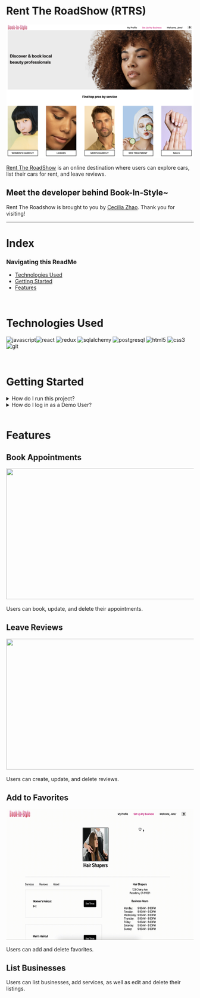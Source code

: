 # Rent The RoadShow (RTRS)

<img width="1023" alt="image" src="https://raw.githubusercontent.com/cc-y-zhao/Book-In-Style/misc_v5/react-app/public/images/ReadMe/book_homepage.png">

[Rent The RoadShow](https://renttheroadshow.herokuapp.com/) is an online destination where users can explore cars, list their cars for rent, and leave reviews. 

## Meet the developer behind Book-In-Style~

Rent The Roadshow is brought to you by [Cecilia Zhao](https://www.linkedin.com/in/ceciliazh/). Thank you for visiting!

---

# Index


### Navigating this ReadMe

- [Technologies Used](#technologies-used)
- [Getting Started](#getting-started)
- [Features](#features)

<br>

# Technologies Used

<img src="https://cdn.jsdelivr.net/gh/devicons/devicon/icons/javascript/javascript-original.svg" alt="javascript" width="60" /><img src="https://cdn.jsdelivr.net/gh/devicons/devicon/icons/react/react-original-wordmark.svg" alt="react" width="60" />
<img src="https://cdn.jsdelivr.net/gh/devicons/devicon/icons/redux/redux-original.svg" alt="redux" width="60" />
<img src="https://camo.githubusercontent.com/a2ef2bb116ae565bb254cbb11194dae357eb7582a8babeab337bd3932687d63d/68747470733a2f2f63646e2e6a7364656c6976722e6e65742f67682f64657669636f6e732f64657669636f6e2f69636f6e732f73657175656c697a652f73657175656c697a652d6f726967696e616c2e737667" alt="sqlalchemy" width="60" />
<img src="https://cdn.jsdelivr.net/gh/devicons/devicon/icons/postgresql/postgresql-original-wordmark.svg" alt="postgresql" width="60" />
<img src="https://cdn.jsdelivr.net/gh/devicons/devicon/icons/html5/html5-original-wordmark.svg" alt="html5" width="60" />
<img src="https://cdn.jsdelivr.net/gh/devicons/devicon/icons/css3/css3-original-wordmark.svg" alt="css3" width="60" />
<img src="https://cdn.jsdelivr.net/gh/devicons/devicon/icons/git/git-original.svg" alt="git" width="60" />

<br>

# Getting Started

<details>
<summary>How do I run this project?</summary>

1. Clone this repo
    * `git clone git@github.com:cc-y-zhao/renttheroadshow.git`

2. Install dependencies from the root directory
    * `npm install`

3. Create a POSTGRESQL user with CREATEDB and PASSWORD in PSQL
    * `CREATE USER <name> WITH CREATEDB PASSWORD '<password>'`

4. Create a `.env` file in the backend directory based on the `.env.example` found within the respective directory

5. Enter your psql user's name and password information into your `.env` file along with your desired database name, a secured combination of characters for your JWT_SECRET, and your desired PORT (preferably 5000)

6. Add the following proxy to your package.json file within your frontend directory, replacing or keeping the 5000 port to match your PORT configuration found in your `.env` file.
    * `"proxy": "http://localhost:5000"`

7. Create Databse, Migrate, and Seed models:
    * `npx dotenv sequelize db:create`
    * `npx dotenv sequelize db:migrate`
    * `npx dotenv sequelize db:seed:all`

8. Start the services in the backend directory
    * `npm start`

9. Start the services in the frontend directory, which should open the app in your default browser. If not, navigate to http://localhost:3000.
    * `npm start`

10. You can use the Demo Login or create an account to being using RTRS.

</details>

<details>
<summary>How do I log in as a Demo User?</summary>
On the log in page, click "Demo Login".
   
   
</details>

<br>

# Features

## Book Appointments
<img src="https://github.com/cc-y-zhao/Book-In-Style/blob/misc_v5/react-app/public/gifs/booking_demo.gif?raw=true" width="580" height="350" />
<!-- ![Alt Text](https://github.com/cc-y-zhao/Book-In-Style/blob/misc_v5/react-app/public/videos/booking_demo.gif?raw=true)    -->

Users can book, update, and delete their appointments.
   
## Leave Reviews
<img src="https://github.com/cc-y-zhao/Book-In-Style/blob/misc_v5/react-app/public/gifs/review_demo.gif?raw=true" width="580" height="350" />

Users can create, update, and delete reviews.
   
## Add to Favorites
<img src="https://github.com/cc-y-zhao/Book-In-Style/blob/misc_v5/react-app/public/gifs/favorite.gif?raw=true" width="580" height="350" />

Users can add and delete favorites.
   
## List Businesses 
<!-- <img src="https://github.com/cc-y-zhao/Book-In-Style/blob/misc_v5/react-app/public/gifs/favorite.gif?raw=true" width="580" height="350" /> -->

Users can list businesses, add services, as well as edit and delete their listings. 


<br>

